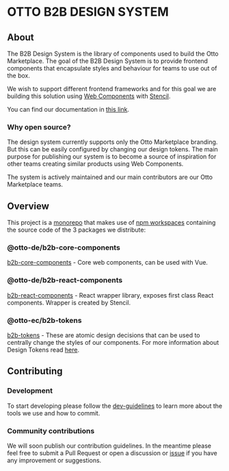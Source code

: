 # OTTO B2B DESIGN SYSTEM

## About

The B2B Design System is the library of components used to build the Otto Marketplace.
The goal of the B2B Design System is to provide frontend components that encapsulate styles and behaviour
for teams to use out of the box.

We wish to support different frontend frameworks and for this goal we are building this solution using [Web 
Components](https://www.webcomponents.org/) with [Stencil](https://stenciljs.com/docs/introduction).

You can find our documentation in [this link](https://internal.otto.market/design-system/?path=/story/overview--page).

### Why open source?

The design system currently supports only the Otto Marketplace branding. But this can be easily configured by 
changing our design tokens. The main purpose for publishing our system is to become a source of inspiration for 
other teams creating similar products using Web Components. 

The system is actively maintained and our main contributors are our Otto Marketplace teams.

## Overview

This project is a [monorepo](https://en.wikipedia.org/wiki/Monorepo) that makes use
of [npm workspaces](https://docs.npmjs.com/cli/v7/using-npm/workspaces#using-workspaces) containing the source code of the 3 packages we distribute:

### @otto-de/b2b-core-components
[b2b-core-components]() - Core web components, can be used with Vue.

### @otto-de/b2b-react-components
[b2b-react-components]() - React wrapper library, exposes first class React components. Wrapper is created by Stencil.

### @otto-ec/b2b-tokens
[b2b-tokens]() - These are atomic design decisions that can be used to 
centrally change the styles of our components. For more information about Design Tokens read  [here](https://specifyapp.com/blog/introduction-to-design-tokens).

## Contributing

### Development

To start developing please follow the [dev-guidelines]() to learn more about the tools we use and how to commit. 

### Community contributions
We will soon publish our contribution guidelines.  In the meantime please feel 
free to submit a Pull Request or open a discussion or [issue](https://github.com/otto-de/b2b-design-system/issues) if 
you have any improvement or suggestions.
